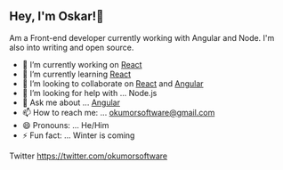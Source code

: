 ## Hey, I'm Oskar!👋

Am a Front-end developer currently working with Angular and Node. I'm also into writing and open source.

- 🔭 I’m currently working on [React](https://www.google.com)
- 🌱 I’m currently learning [React](https://www.google.com)
- 👯 I’m looking to collaborate on [React](https://www.google.com) and [Angular](https://angular.io/)
- 🤔 I’m looking for help with ... Node.js
- 💬 Ask me about ... [Angular](https://angular.io/) 
- 📫 How to reach me: ... okumorsoftware@gmail.com
- 😄 Pronouns: ... He/Him
- ⚡ Fun fact: ... Winter is coming

Twitter https://twitter.com/okumorsoftware

